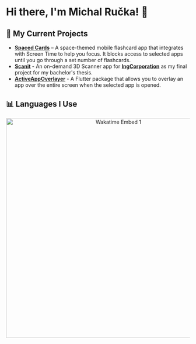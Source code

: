 # Hi there, I'm Michal Ručka! 👋

## 🔧 My Current Projects
- **[Spaced Cards](https://spacedcards.app)** – A space-themed mobile flashcard app that integrates with Screen Time to help you focus. It blocks access to selected apps until you go through a set number of flashcards.
- **[Scanit](https://github.com/TheMikerik/Skanit)** - An on-demand 3D Scanner app for **[IngCorporation](http://www.ingcorporation.cz)** as my final project for my bachelor's thesis.
- **[ActiveAppOverlayer](https://github.com/TheMikerik/ActiveAppOverlayer)** - A Flutter package that allows you to overlay an app over the entire screen when the selected app is opened.

## 📊 Languages I Use
<p align="center">
    <img src="https://wakatime.com/share/@TheMikerik/c9d06d0f-c103-4468-b81d-0aeaff55def2.svg" alt="Wakatime Embed 1" width="600px">
</p>